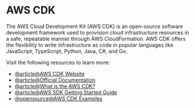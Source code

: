 # AWS CDK

The AWS Cloud Development Kit (AWS CDK) is an open-source software development framework used to provision cloud infrastructure resources in a safe, repeatable manner through AWS CloudFormation. AWS CDK offers the flexibility to write infrastructure as code in popular languages like JavaScript, TypeScript, Python, Java, C#, and Go.

Visit the following resources to learn more:

- [@article@AWS CDK Website](https://aws.amazon.com/cdk/)
- [@article@Official Documentation](https://docs.aws.amazon.com/cdk/index.html)
- [@article@What is the AWS CDK?](https://docs.aws.amazon.com/cdk/v2/guide/home.html)
- [@article@AWS SDK Getting Started Guide](https://docs.aws.amazon.com/cdk/v2/guide/getting_started.html)
- [@opensource@AWS CDK Examples](https://github.com/aws-samples/aws-cdk-examples)
